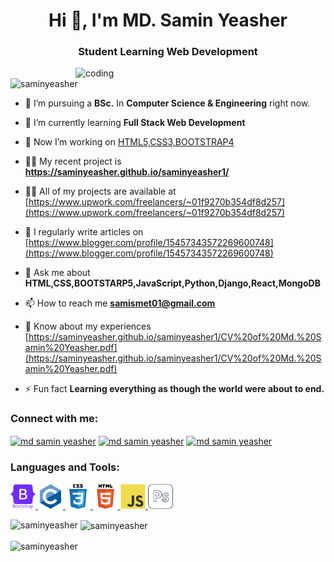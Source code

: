 <h1 align="center">Hi 👋, I'm MD. Samin Yeasher</h1>
<h3 align="center">Student Learning Web Development</h3>
<img align="right" alt="coding" width="400" src="https://cdn.dribbble.com/users/1876781/screenshots/6169542/web_character.gif">

<p align="left"> <img src="https://komarev.com/ghpvc/?username=saminyeasher&label=Profile%20views&color=0e75b6&style=flat" alt="saminyeasher" /> </p>

- 🔭 I’m pursuing a **BSc.** In **Computer Science & Engineering** right now.

- 🌱 I’m currently learning **Full Stack Web Development**

- 👯 Now I’m working on [HTML5,CSS3,BOOTSTRAP4](https://saminyeasher.github.io/saminyeasher1/)

- 👨‍💻 My recent project is **https://saminyeasher.github.io/saminyeasher1/**

- 👨‍💻 All of my projects are available at [https://www.upwork.com/freelancers/~01f9270b354df8d257](https://www.upwork.com/freelancers/~01f9270b354df8d257)

- 📝 I regularly write articles on [https://www.blogger.com/profile/15457343572269600748](https://www.blogger.com/profile/15457343572269600748)

- 💬 Ask me about **HTML,CSS,BOOTSTARP5,JavaScript,Python,Django,React,MongoDB**

- 📫 How to reach me **samismet01@gmail.com**

- 📄 Know about my experiences [https://saminyeasher.github.io/saminyeasher1/CV%20of%20Md.%20Samin%20Yeasher.pdf](https://saminyeasher.github.io/saminyeasher1/CV%20of%20Md.%20Samin%20Yeasher.pdf)

- ⚡ Fun fact **Learning everything as though the world were about to end.**

<h3 align="left">Connect with me:</h3>
<p align="left">
<a href="https://linkedin.com/in/md samin yeasher" target="blank"><img align="center" src="https://raw.githubusercontent.com/rahuldkjain/github-profile-readme-generator/master/src/images/icons/Social/linked-in-alt.svg" alt="md samin yeasher" height="30" width="40" /></a>
<a href="https://www.facebook.com/profile.php?id=100089351145244" target="blank"><img align="center" src="https://raw.githubusercontent.com/rahuldkjain/github-profile-readme-generator/master/src/images/icons/Social/facebook.svg" alt="md samin yeasher" height="30" width="40" /></a>
<a href="https://instagram.com/md samin yeasher" target="blank"><img align="center" src="https://raw.githubusercontent.com/rahuldkjain/github-profile-readme-generator/master/src/images/icons/Social/instagram.svg" alt="md samin yeasher" height="30" width="40" /></a>
</p>

<h3 align="left">Languages and Tools:</h3>
<p align="left"> <a href="https://getbootstrap.com" target="_blank" rel="noreferrer"> <img src="https://raw.githubusercontent.com/devicons/devicon/master/icons/bootstrap/bootstrap-plain-wordmark.svg" alt="bootstrap" width="40" height="40"/> </a> <a href="https://www.cprogramming.com/" target="_blank" rel="noreferrer"> <img src="https://raw.githubusercontent.com/devicons/devicon/master/icons/c/c-original.svg" alt="c" width="40" height="40"/> </a> <a href="https://www.w3schools.com/css/" target="_blank" rel="noreferrer"> <img src="https://raw.githubusercontent.com/devicons/devicon/master/icons/css3/css3-original-wordmark.svg" alt="css3" width="40" height="40"/> </a> <a href="https://www.w3.org/html/" target="_blank" rel="noreferrer"> <img src="https://raw.githubusercontent.com/devicons/devicon/master/icons/html5/html5-original-wordmark.svg" alt="html5" width="40" height="40"/> </a> <a href="https://developer.mozilla.org/en-US/docs/Web/JavaScript" target="_blank" rel="noreferrer"> <img src="https://raw.githubusercontent.com/devicons/devicon/master/icons/javascript/javascript-original.svg" alt="javascript" width="40" height="40"/> </a> <a href="https://www.photoshop.com/en" target="_blank" rel="noreferrer"> <img src="https://raw.githubusercontent.com/devicons/devicon/master/icons/photoshop/photoshop-line.svg" alt="photoshop" width="40" height="40"/> </a> </p>
<script async src="https://pagead2.googlesyndication.com/pagead/js/adsbygoogle.js?client=ca-pub-6641740857359563"
     crossorigin="anonymous"></script>
<p><img align="left" src="https://github-readme-stats.vercel.app/api/top-langs?username=saminyeasher&show_icons=true&locale=en&layout=compact" alt="saminyeasher" /></p>

<p>&nbsp;<img align="center" src="https://github-readme-stats.vercel.app/api?username=saminyeasher&show_icons=true&locale=en" alt="saminyeasher" /></p>

<p><img align="center" src="https://github-readme-streak-stats.herokuapp.com/?user=saminyeasher&" alt="saminyeasher" /></p>
